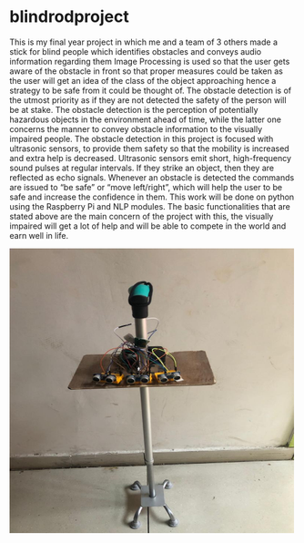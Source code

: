 # blindrodproject
This is my final year project in which me and a team of 3 others made a stick for blind people which identifies obstacles and conveys audio information regarding them
Image Processing is used so that the user gets aware of the obstacle in front so that 
proper measures could be taken as the user will get an idea of the class of the object 
approaching hence a strategy to be safe from it could be thought of. 
The obstacle detection is of the utmost priority as if they are not detected the safety of 
the person will be at stake. The obstacle detection is the perception of potentially 
hazardous objects in the environment ahead of time, while the latter one concerns the 
manner to convey obstacle information to the visually impaired people. The obstacle 
detection in this project is focused with ultrasonic sensors, to provide them safety so 
that the mobility is increased and extra help is decreased. 
Ultrasonic sensors emit short, high-frequency sound pulses at regular intervals. If they 
strike an object, then they are reflected as echo signals. Whenever an obstacle is 
detected the commands are issued to “be safe” or “move left/right”, which will help the 
user to be safe and increase the confidence in them. This work will be done on python 
using the Raspberry Pi and NLP modules. 
The basic functionalities that are stated above are the main concern of the project with 
this, the visually impaired will get a lot of help and will be able to compete in the world 
and earn well in life. 

<img src="https://github.com/shivamabrol/blindrodproject/blob/master/Rod%20Image%202.jpeg" alt="Blind Rod Image 1" width="500" height="500">
